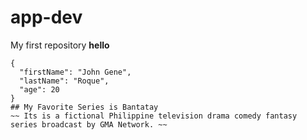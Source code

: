 # app-dev
My first repository
**hello**
```
{
  "firstName": "John Gene",
  "lastName": "Roque",
  "age": 20
}
## My Favorite Series is Bantatay
~~ Its is a fictional Philippine television drama comedy fantasy series broadcast by GMA Network. ~~

